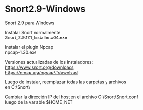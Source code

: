 # Snort2.9-Windows
Snort 2.9 para Windows

Instalar Snort normalmente\
Snort_2.9.17.1_Installer.x64.exe

Instalar el plugin Npcap\
npcap-1.30.exe

Versiones actualizadas de los instaladores:\
https://www.snort.org/downloads \
https://nmap.org/npcap/#download 

Luego de instalar, reemplazar todas las carpetas y archivos \
en C:\Snort\ 

Cambiar la dirección IP del host en el archivo C:\Snort\Snort.conf \
luego de la variable $HOME_NET
